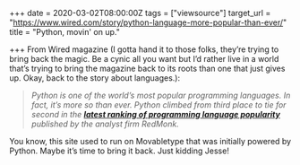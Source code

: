 +++
date = 2020-03-02T08:00:00Z
tags = ["viewsource"]
target_url = "https://www.wired.com/story/python-language-more-popular-than-ever/"
title = "Python, movin' on up."

+++
From Wired magazine (I gotta hand it to those folks, they’re trying to bring back the magic. Be a cynic all you want but I’d rather live in a world that’s trying to bring the magazine back to its roots than one that just gives up. Okay, back to the story about languages.):

> _Python is one of the world’s most popular programming languages. In fact, it’s more so than ever. Python climbed from third place to tie for second in the_ [**_latest ranking of programming language popularity_**](https://redmonk.com/sogrady/2020/02/28/language-rankings-1-20/) _published by the analyst firm RedMonk._

You know, this site used to run on Movabletype that was initially powered by Python. Maybe it’s time to bring it back. Just kidding Jesse!